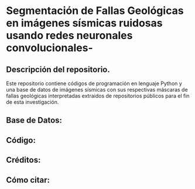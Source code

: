 # Segmentación de Fallas Geológicas en imágenes sísmicas ruidosas usando redes neuronales convolucionales-
## Descripción del repositorio.
Este repositorio contiene códigos de programación en lenguaje Python y una base de datos de imágenes sísmicas con sus respectivas máscaras de fallas geológicas interpretadas extraidos de repositorios públicos para el fin de esta investigación.
## Base de Datos:
## Código: 
## Créditos:
## Cómo citar: 
